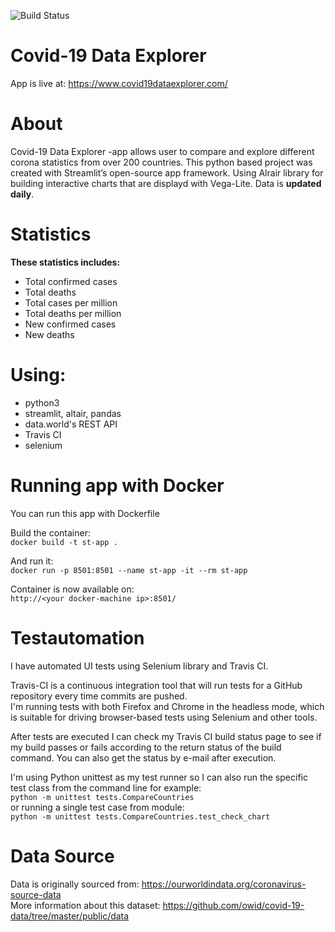 ![Build Status](https://travis-ci.com/kurval/COVID-19-Data-Explorer.svg?branch=master)

# Covid-19 Data Explorer
App is live at: https://www.covid19dataexplorer.com/

# About
Covid-19 Data Explorer -app allows user to compare and explore different corona statistics from over 200 countries.
This python based project was created with Streamlit’s open-source app framework.
Using Alrair library for building interactive charts that are displayd with Vega-Lite. Data is **updated daily**.

# Statistics
**These statistics includes:**
* Total confirmed cases
* Total deaths
* Total cases per million  
* Total deaths per million
* New confirmed cases
* New deaths

# Using:
* python3
* streamlit, altair, pandas
* data.world's REST API
* Travis CI
* selenium

# Running app with Docker
You can run this app with Dockerfile  

Build the container:  
```docker build -t st-app .```  

And run it:  
```docker run -p 8501:8501 --name st-app -it --rm st-app```  

Container is now available on:  
```http://<your docker-machine ip>:8501/```  

# Testautomation  
I have automated UI tests using Selenium library and Travis CI.  

Travis-CI is a continuous integration tool that will run tests for a GitHub repository every time commits are pushed.  
I'm running tests with both Firefox and Chrome in the headless mode, which is suitable for driving browser-based tests using Selenium and other tools.  

After tests are executed I can check my Travis CI build status page to see if my build passes or fails according to the return status of the build command.
You can also get the status by e-mail after execution.  

I'm using Python unittest as my test runner so I can also run the specific test class from the command line for example:  
```python -m unittest tests.CompareCountries```  
or running a single test case from module:  
```python -m unittest tests.CompareCountries.test_check_chart```  

# Data Source  
Data is originally sourced from: https://ourworldindata.org/coronavirus-source-data  
More information about this dataset: https://github.com/owid/covid-19-data/tree/master/public/data

